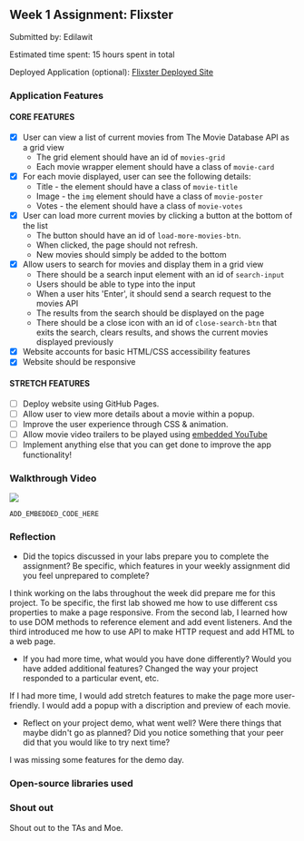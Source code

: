 ## Week 1 Assignment: Flixster

Submitted by: Edilawit

Estimated time spent: 15 hours spent in total

Deployed Application (optional): [Flixster Deployed Site](ADD_LINK_HERE)

### Application Features

#### CORE FEATURES

- [x] User can view a list of current movies from The Movie Database API as a grid view
  - The grid element should have an id of `movies-grid`
  - Each movie wrapper element should have a class of `movie-card`
- [x] For each movie displayed, user can see the following details:
  - Title - the element should have a class of `movie-title`
  - Image - the `img` element should have a class of `movie-poster`
  - Votes - the element should have a class of `movie-votes`
- [x] User can load more current movies by clicking a button at the bottom of the list
  - The button should have an id of `load-more-movies-btn`.
  - When clicked, the page should not refresh.
  - New movies should simply be added to the bottom
- [x] Allow users to search for movies and display them in a grid view
  - There should be a search input element with an id of `search-input`
  - Users should be able to type into the input
  - When a user hits 'Enter', it should send a search request to the movies API
  - The results from the search should be displayed on the page
  - There should be a close icon with an id of `close-search-btn` that exits the search, clears results, and shows the current movies displayed previously
- [x] Website accounts for basic HTML/CSS accessibility features
- [x] Website should be responsive

#### STRETCH FEATURES

- [ ] Deploy website using GitHub Pages.
- [ ] Allow user to view more details about a movie within a popup.
- [ ] Improve the user experience through CSS & animation.
- [ ] Allow movie video trailers to be played using [embedded YouTube](https://support.google.com/youtube/answer/171780?hl=en)
- [ ] Implement anything else that you can get done to improve the app functionality!

### Walkthrough Video

![](https://github.com/EdilAbe/flixster_starter/blob/main/walkthroughproject1.gif)

`ADD_EMBEDDED_CODE_HERE`

### Reflection

- Did the topics discussed in your labs prepare you to complete the assignment? Be specific, which features in your weekly assignment did you feel unprepared to complete?

I think working on the labs throughout the week did prepare me for this project. To be specific, the first lab showed me how to use different css properties to make a page responsive. From the second lab, I learned how to use DOM methods to reference element and add event listeners. And the third introduced me how to use API to make HTTP request and add HTML to a web page.

- If you had more time, what would you have done differently? Would you have added additional features? Changed the way your project responded to a particular event, etc.

If I had more time, I would add stretch features to make the page more user-friendly. I would add a popup with a discription and preview of each movie.

- Reflect on your project demo, what went well? Were there things that maybe didn't go as planned? Did you notice something that your peer did that you would like to try next time?

I was missing some features for the demo day.

### Open-source libraries used

### Shout out

Shout out to the TAs and Moe.
